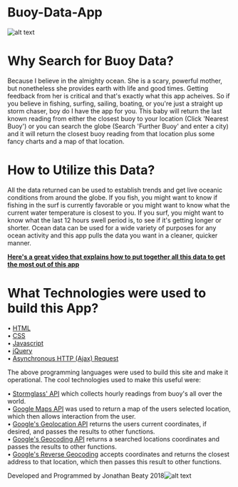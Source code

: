 # Buoy-Data-App
![alt text](https://c2.staticflickr.com/2/1980/45164389582_eba5ca9bd5_c.jpg)

# Why Search for Buoy Data?
Because I believe in the almighty ocean. She is a scary, powerful mother, but nonetheless she provides earth with life and good times. Getting feedback from her is critical and that's exactly what this app acheives. So if you believe in fishing, surfing, sailing, boating, or you're just a straight up storm chaser, boy do I have the app for you. This baby will return the last known reading from either the closest buoy to your location (Click 'Nearest Buoy') or you can search the globe (Search 'Further Buoy' and enter a city) and it will return the closest buoy reading from that location plus some fancy charts and a map of that location. 

# How to Utilize this Data? 
All the data returned can be used to establish trends and get live oceanic conditions from around the globe. If you fish, you might want to know if fishing in the surf is currently favorable or you might want to know what the current water temperature is closest to you. If you surf, you might want to know what the last 12 hours swell period is, to see if it's getting longer or shorter. Ocean data can be used for a wide variety of purposes for any ocean activity and this app pulls the data you want in a cleaner, quicker manner. 

<b>[Here's a great video that explains how to put together all this data to get the most out of this app](https://youtu.be/Yl14Dggru0o)</b>

# What Technologies were used to build this App? 
• [HTML](https://developer.mozilla.org/en-US/docs/Web/HTML)</br>
• [CSS](https://developer.mozilla.org/en-US/docs/Web/CSS)</br>
• [Javascript](https://www.javascript.com/)</br>
• [jQuery](https://jquery.com/)</br>
• [Asynchronous HTTP (Ajax) Request](http://api.jquery.com/jquery.ajax/)</br> 

The above programming languages were used to build this site and make it operational. The cool technologies used to make this useful were:

• [Stormglass' API](https://stormglass.io/) which collects hourly readings from buoy's all over the world. </br>
• [Google Maps API](https://developers.google.com/maps/documentation/) was used to return a map of the users selected location, which then allows interaction from the user. </br> 
• [Google's Geolocation API](https://developers.google.com/maps/documentation/geolocation/intro) returns the users current coordinates, if desired, and passes the results to other functions. </br>
• [Google's Geocoding API](https://developers.google.com/maps/documentation/geocoding/start) returns a searched locations coordinates and passes the results to other functions. </br>
• [Google's Reverse Geocoding](https://developers.google.com/maps/documentation/javascript/examples/geocoding-reverse) accepts coordinates and returns the closest address to that location, which then passes this result to other functions. </br>


Developed and Programmed by Jonathan Beaty 2018![alt text](https://c1.staticflickr.com/1/904/41897000462_f1efd4ffbc_m.jpg)
